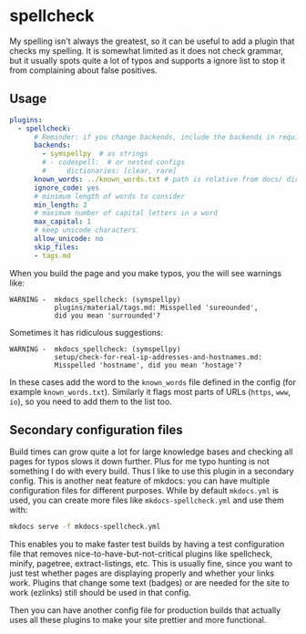 # spellcheck

My spelling isn't always the greatest, so it can be useful to add a plugin that checks my spelling.
It is somewhat limited as it does not check grammar, but it usually spots quite a lot of typos and supports a ignore list to stop it from complaining about false positives.

## Usage

```yaml
plugins:
  - spellcheck:
      # Reminder: if you change backends, include the backends in requirements.in and rebuild requirements.txt
      backends:
        - symspellpy  # as strings
        # - codespell:  # or nested configs
        #     dictionaries: [clear, rare]
      known_words: ../known_words.txt # path is relative from docs/ dir
      ignore_code: yes
      # minimum length of words to consider
      min_length: 2
      # maximum number of capital letters in a word
      max_capital: 1
      # keep unicode characters
      allow_unicode: no
      skip_files: 
      - tags.md
```

When you build the page and you make typos, you the will see warnings like:
```
WARNING -  mkdocs_spellcheck: (symspellpy)
           plugins/material/tags.md: Misspelled 'sureounded',
           did you mean 'surrounded'?
```

Sometimes it has ridiculous suggestions:
```
WARNING -  mkdocs_spellcheck: (symspellpy)
           setup/check-for-real-ip-addresses-and-hostnames.md:
           Misspelled 'hostname', did you mean 'hostage'?
```

In these cases add the word to the `known_words` file defined in the config (for example `known_words.txt`).
Similarly it flags most parts of URLs (`https`, `www`, `io`), so you need to add them to the list too.

## Secondary configuration files

Build times can grow quite a lot for large knowledge bases and checking all pages for typos slows it down further.
Plus for me typo hunting is not something I do with every build.
Thus I like to use this plugin in a secondary config.
This is another neat feature of mkdocs: you can have multiple configuration files for different purposes.
While by default `mkdocs.yml` is used, you can create more files like `mkdocs-spellcheck.yml` and use them with:
```bash
mkdocs serve -f mkdocs-spellcheck.yml
```

This enables you to make faster test builds by having a test configuration file that removes nice-to-have-but-not-critical plugins like spellcheck, minify, pagetree, extract-listings, etc.
This is usually fine, since you want to just test whether pages are displaying properly and whether your links work.
Plugins that change some text (badges) or are needed for the site to work (ezlinks) still should be used in that config.

Then you can have another config file for production builds that actually uses all these plugins to make your site prettier and more functional.


